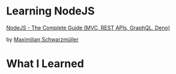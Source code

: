 # Learning NodeJS

[NodeJS - The Complete Guide (MVC, REST APIs, GraphQL, Deno)](https://www.udemy.com/course/nodejs-the-complete-guide/)

by [Maximilian Schwarzmüller](https://www.linkedin.com/in/maximilian-schwarzm%C3%BCller-66b152a5/)

# What I Learned

